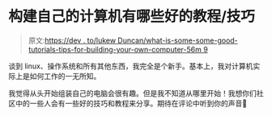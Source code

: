 # 构建自己的计算机有哪些好的教程/技巧

> 原文:[https://dev . to/lukew Duncan/what-is-some-some-good-tutorials-tips-for-building-your-own-computer-56m 9](https://dev.to/lukewduncan/what-are-some-good-tutorials-tips-for-building-your-own-computer-56m9)

谈到 linux、操作系统和所有其他东西，我完全是个新手。基本上，我对计算机实际上是如何工作的一无所知。

我觉得从头开始组装自己的电脑会很有趣。但是我不知道从哪里开始！我想你们社区中的一些人会有一些好的技巧和教程来分享。期待在评论中听到你的声音🙂